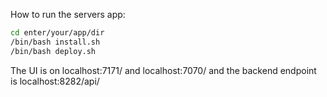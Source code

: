 How to run the servers app:

```bash
cd enter/your/app/dir
/bin/bash install.sh
/bin/bash deploy.sh
```

The UI is on localhost:7171/ and localhost:7070/  and the backend endpoint is localhost:8282/api/
